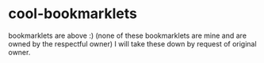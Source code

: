# cool-bookmarklets
bookmarklets are above :) (none of these bookmarklets are mine and are owned by the respectful owner)
I will take these down by request of original owner.
